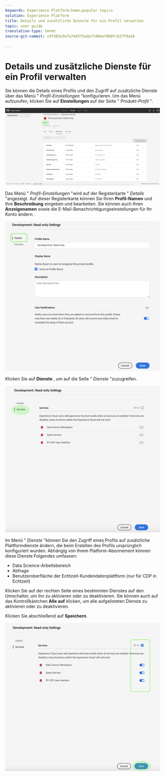 ```yaml
---
keywords: Experience Platform;home;popular topics
solution: Experience Platform
title: Details und zusätzliche Dienste für ein Profil verwalten
topic: user guide
translation-type: tm+mt
source-git-commit: c0fd83e5e7a74d3f5ada7340eef9b0fc627f9a16

---
```



# Details und zusätzliche Dienste für ein Profil verwalten

Sie können die Details eines Profils und den Zugriff auf zusätzliche Dienste über das Menü &quot; *Profil-Einstellungen* &quot;konfigurieren. Um das Menü aufzurufen, klicken Sie auf **Einstellungen** auf der Seite &quot; *Produkt-Profil* &quot;.

![Profil-Einstellungen](../images/profile-settings.png)

Das Menü &quot; *Profil-Einstellungen* &quot;wird auf der Registerkarte &quot; *Details* &quot;angezeigt. Auf dieser Registerkarte können Sie Ihren **Profil-Namen** und Ihre **Beschreibung** eingeben und bearbeiten. Sie können auch Ihren **Anzeigenamen** sowie die E-Mail-Benachrichtigungseinstellungen für Ihr Konto ändern.

![edit-details-settings](../images/edit-details-settings.png)

Klicken Sie auf **Dienste** , um auf die Seite &quot; *Dienste* &quot;zuzugreifen.

![services-page](../images/services-page.png)

Im Menü &quot; *Dienste* &quot;können Sie den Zugriff eines Profils auf zusätzliche Plattformdienste ändern, die beim Erstellen des Profils ursprünglich konfiguriert wurden. Abhängig von Ihrem Platform-Abonnement können diese Dienste Folgendes umfassen:

- Data Science-Arbeitsbereich
- Abfrage
- Benutzeroberfläche der Echtzeit-Kundendatenplattform (nur für CDP in Echtzeit)

Klicken Sie auf der rechten Seite eines bestimmten Dienstes auf den Umschalter, um ihn zu aktivieren oder zu deaktivieren. Sie können auch auf das Kontrollkästchen **Alle auf** klicken, um alle aufgelisteten Dienste zu aktivieren oder zu deaktivieren.

Klicken Sie abschließend auf **Speichern**.

![edit-additional-services](../images/edit-additional-services.png)
